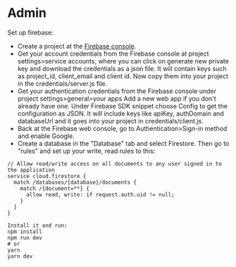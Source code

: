 # Admin
Set up firebase:

- Create a project at the [Firebase console](https://console.firebase.google.com).
- Get your account credentials from the Firebase console at project settings>service accounts, where you can click on generate new private key and download the credentials as a json file. It will contain keys such as project_id, client_email and client id. Now copy them into your project in the credentials/server.js file.
- Get your authentication credentials from the Firebase console under project settings>general>your apps Add a new web app if you don't already have one. Under Firebase SDK snippet choose Config to get the configuration as JSON. It will include keys like apiKey, authDomain and databaseUrl and it goes into your project in credentials/client.js.
- Back at the Firebase web console, go to Authentication>Sign-in method and enable Google.
- Create a database in the "Database" tab and select Firestore. Then go to "rules" and set up your write, read rules to this:
```
// Allow read/write access on all documents to any user signed in to the application
service cloud.firestore {
  match /databases/{database}/documents {
    match /{document=**} {
      allow read, write: if request.auth.uid != null;
    }
  }
}
```
```
Install it and run:
npm install
npm run dev
# or
yarn
yarn dev
```
